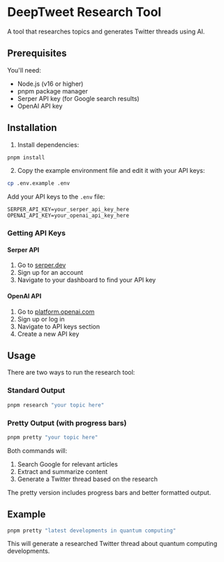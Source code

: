 # DeepTweet Research Tool

A tool that researches topics and generates Twitter threads using AI.

## Prerequisites

You'll need:
- Node.js (v16 or higher)
- pnpm package manager
- Serper API key (for Google search results)
- OpenAI API key

## Installation

1. Install dependencies:
```bash
pnpm install
```

2. Copy the example environment file and edit it with your API keys:
```bash
cp .env.example .env
```

Add your API keys to the `.env` file:
```
SERPER_API_KEY=your_serper_api_key_here
OPENAI_API_KEY=your_openai_api_key_here
```

### Getting API Keys

#### Serper API
1. Go to [serper.dev](https://serper.dev)
2. Sign up for an account
3. Navigate to your dashboard to find your API key

#### OpenAI API
1. Go to [platform.openai.com](https://platform.openai.com)
2. Sign up or log in
3. Navigate to API keys section
4. Create a new API key

## Usage

There are two ways to run the research tool:

### Standard Output
```bash
pnpm research "your topic here"
```

### Pretty Output (with progress bars)
```bash
pnpm pretty "your topic here"
```

Both commands will:
1. Search Google for relevant articles
2. Extract and summarize content
3. Generate a Twitter thread based on the research

The pretty version includes progress bars and better formatted output.

## Example

```bash
pnpm pretty "latest developments in quantum computing"
```

This will generate a researched Twitter thread about quantum computing developments.
